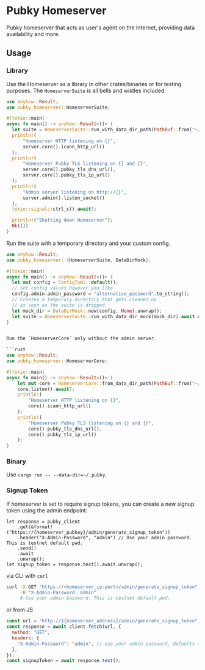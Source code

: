 # Pubky Homeserver

Pubky homeserver that acts as user's agent on the Internet, providing data availability and more.

## Usage

### Library

Use the Homeserver as a library in other crates/binaries or for testing purposes.
The `HomeserverSuite` is all bells and wistles included.

```rust
use anyhow::Result;
use pubky_homeserver::HomeserverSuite;

#[tokio::main]
async fn main() -> anyhow::Result<()> {
  let suite = HomeserverSuite::run_with_data_dir_path(PathBuf::from("~/.pubky")).await?;
  println!(
      "Homeserver HTTP listening on {}",
      server.core().icann_http_url()
  );
  println!(
      "Homeserver Pubky TLS listening on {} and {}",
      server.core().pubky_tls_dns_url(),
      server.core().pubky_tls_ip_url()
  );
  println!(
      "Admin server listening on http://{}",
      server.admin().listen_socket()
  );
  tokio::signal::ctrl_c().await?;

  println!("Shutting down Homeserver");
  Ok(())
}
```

Run the suite with a temporary directory and your custom config.

```rust
use anyhow::Result;
use pubky_homeserver::{HomeserverSuite, DataDirMock};

#[tokio::main]
async fn main() -> anyhow::Result<()> {
  let mut config = ConfigToml::default();
  // Set config values however you like
  config.admin.admin_password = "alternative_password".to_string();
  // Creates a temporary directory that gets cleaned up 
  // as soon as the suite is dropped.
  let mock_dir = DataDirMock::new(config, None).unwrap(); 
  let suite = HomeserverSuite::run_with_data_dir_mock(mock_dir).await.unwrap();
}


Run the `HomeserverCore` only without the admin server.

```rust
use anyhow::Result;
use pubky_homeserver::HomeserverCore;

#[tokio::main]
async fn main() -> anyhow::Result<()> {
    let mut core = HomeserverCore::from_data_dir_path(PathBuf::from("~/.pubky")).await?;
    core.listen().await?;
    println!(
        "Homeserver HTTP listening on {}",
        core().icann_http_url()
    );
    println!(
        "Homeserver Pubky TLS listening on {} and {}",
        core().pubky_tls_dns_url(),
        core().pubky_tls_ip_url()
    );
}
```

### Binary

Use `cargo run -- --data-dir=~/.pubky`.

### Signup Token

If homeserver is set to require signup tokens, you can create a new signup token using the admin endpoint:

```rust,ignore
let response = pubky_client
    .get(&format!("https://{homeserver_pubkey}/admin/generate_signup_token"))
    .header("X-Admin-Password", "admin") // Use your admin password. This is testnet default pwd.
    .send()
    .await
    .unwrap();
let signup_token = response.text().await.unwrap();
```

via CLI with `curl`

```bash
curl -X GET "https://<homeserver_ip:port>/admin/generate_signup_token" \
     -H "X-Admin-Password: admin"
     # Use your admin password. This is testnet default pwd.
```

or from JS

```js
const url = "http://${homeserver_address}/admin/generate_signup_token";
const response = await client.fetch(url, {
  method: "GET",
  headers: {
    "X-Admin-Password": "admin", // use your admin password, defaults to testnet password.
  },
});
const signupToken = await response.text();
```